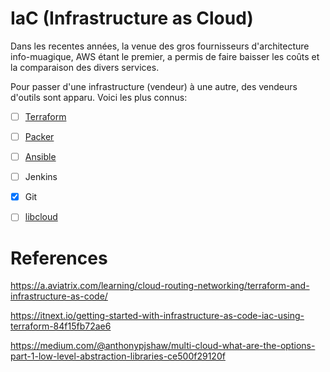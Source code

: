 # IaC (Infrastructure as Cloud)

Dans les recentes années, la venue des gros fournisseurs d'architecture info-muagique, AWS étant le premier, a permis de faire baisser les coûts et la comparaison des divers services.

Pour passer d'une infrastructure (vendeur) à une autre, des vendeurs d'outils sont apparu. Voici les plus connus:


- [ ] [Terraform](https://www.hashicorp.com/products/terraform)

- [ ] [Packer](https://packer.io/)

- [ ] [Ansible](1.Ansible)

- [ ] Jenkins

- [x] Git

- [ ] [libcloud](https://libcloud.apache.org)

# References

https://a.aviatrix.com/learning/cloud-routing-networking/terraform-and-infrastructure-as-code/

https://itnext.io/getting-started-with-infrastructure-as-code-iac-using-terraform-84f15fb72ae6

https://medium.com/@anthonypjshaw/multi-cloud-what-are-the-options-part-1-low-level-abstraction-libraries-ce500f29120f


